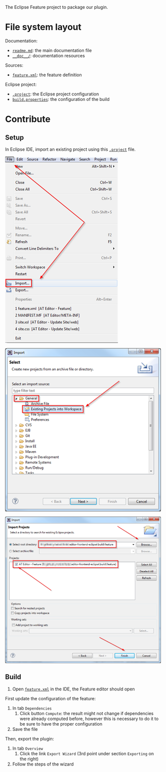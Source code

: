 The Eclipse Feature project to package our plugin.





# File system layout

Documentation: 

- [`readme.md`](./readme.md): the main documentation file
- [`__doc__/`](./__doc__/): documentation resources

Sources: 

- [`feature.xml`](./feature.xml): the feature definition

Eclipse project: 

- [`.project`](./.project): the Eclipse project configuration
- [`build.properties`](./build.properties): the configuration of the build





# Contribute

## Setup

In Eclipse IDE, import an existing project using this [`.project`](./.project) file.

![](./__doc__/import-step1.png)

![](./__doc__/import-step2.png)

![](./__doc__/import-step3.png)

## Build

1. Open [`feature.xml`](./feature.xml) in the IDE, the Feature editor should open

First update the configuration of the feature:

1. In tab `Dependencies`
	1. Click button `Compute`: the result might not change if dependencies were already computed before, however this is necessary to do it to be sure to have the proper configuration
1. Save the file

Then, export the plugin:

1. In tab `Overview`
	1. Click the link `Export Wizard` (3rd point under section `Exporting` on the right)
1. Follow the steps of the wizard
